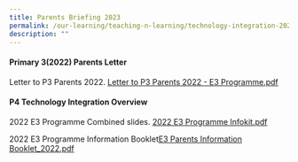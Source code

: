 ```yaml
---
title: Parents Briefing 2023
permalink: /our-learning/teaching-n-learning/technology-integration-2023/parents-briefing-2023/
description: ""
---
```

<h4><strong>Primary 3(2022) Parents Letter</strong></h4>
<p>Letter to P3 Parents 2022.&nbsp;<a href="/files/Letter%20to%20P3%20Parents%202022%20-%20E3%20Programme.pdf">Letter to P3 Parents 2022 - E3 Programme.pdf</a></p>
<h4><strong>P4 Technology Integration Overview</strong></h4>
<p>2022 E3 Programme Combined slides. <a href="/files/2022%20E3%20Programme%20Infokit.pdf">2022 E3 Programme Infokit.pdf</a></p>
<p>2022 E3 Programme Information Booklet<a href="/files/E3%20Parents%20Information%20Booklet_2022.pdf">E3 Parents Information Booklet_2022.pdf</a></p>
